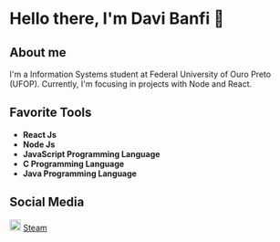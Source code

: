 # Hello there, I'm Davi Banfi 👋

## About me

I'm a Information Systems student at Federal University of Ouro Preto (UFOP). Currently, I'm focusing in projects with Node and React.

## Favorite Tools

<ul>
  <li> <b> React Js </b> </li>
  <li> <b> Node Js </b> </li>
  <li> <b> JavaScript Programming Language </b> </li>
  <li> <b> C Programming Language</b> </li>
  <li> <b> Java Programming Language</b> </li>
</ul>

## Social Media

<img src="https://www.flaticon.com/svg/static/icons/svg/3/3782.svg" width="20"/> [Steam](https://steamcommunity.com/id/constaxi/)
